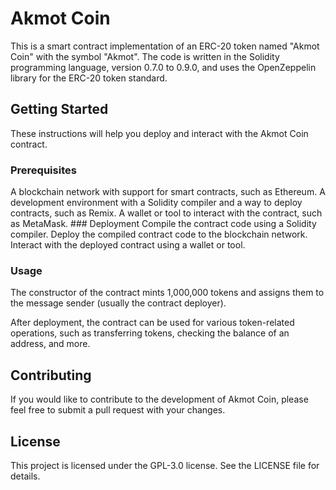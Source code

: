 # Akmot Coin
This is a smart contract implementation of an ERC-20 token named "Akmot Coin" with the symbol "Akmot". The code is written in the Solidity programming language, version 0.7.0 to 0.9.0, and uses the OpenZeppelin library for the ERC-20 token standard.

## Getting Started
These instructions will help you deploy and interact with the Akmot Coin contract.

### Prerequisites
A blockchain network with support for smart contracts, such as Ethereum.
A development environment with a Solidity compiler and a way to deploy contracts, such as Remix.
A wallet or tool to interact with the contract, such as MetaMask.
### Deployment
Compile the contract code using a Solidity compiler.
Deploy the compiled contract code to the blockchain network.
Interact with the deployed contract using a wallet or tool.
### Usage
The constructor of the contract mints 1,000,000 tokens and assigns them to the message sender (usually the contract deployer).

After deployment, the contract can be used for various token-related operations, such as transferring tokens, checking the balance of an address, and more.

## Contributing
If you would like to contribute to the development of Akmot Coin, please feel free to submit a pull request with your changes.

## License
This project is licensed under the GPL-3.0 license. See the LICENSE file for details.
